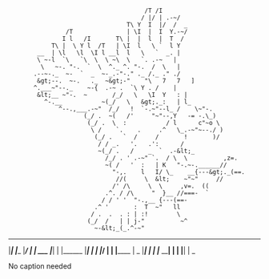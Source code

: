                                           /T /I
                                         / |/ | .-~/
                                     T\ Y  I  |/  /  _
                    /T               | \I  |  I  Y.-~/
                   I l   /I       T\ |  |  l  |  T  /
                T\ |  \ Y l  /T   | \I  l   \ `  l Y
            __  | \l   \l  \I l __l  l   \   `  _. |
            \ ~-l  `\   `\  \  \ ~\  \   `. .-~   |
             \   ~-. "-.  `  \  ^._ ^. "-.  /  \   |
           .--~-._  ~-  `  _  ~-_.-"-." ._ /._ ." ./
            &gt;--.  ~-.   ._  ~&gt;-"    "\   7   7   ]
           ^.___~"--._    ~-{  .-~ .  `\ Y . /    |
            &lt;__ ~"-.  ~       /_/   \   \I  Y   : |
              ^-.__           ~(_/   \   &gt;._:   | l_
                  ^--.,___.-~"  /_/   !  `-.~"--l_ /    \~"-.
                         (_/ .  ~(   /'     "~"--,Y   -= -.\_)
                          (_/ .  \  :           / l      c"~o \
                           \ /    `.    .     .^   \_.-~"~--./ )
                            (_/ .   `  /     /       !       )/
                             / / _.   '.   .':      /        
                             ~(_/ .   /    _  `  .-&lt;_
                               /_/ . ' .-~" `.  / \  \          ,z=.
                               ~( /   '  :   | K   "-.~-.______//
                                 "-,.    l   I/ \_    __{---&gt;._(==.
                                  //(     \  &lt;    ~"~"     //
                                 /' /\     \  \     ,v=.  ((
                               .^. / /\     "  }__ //===-  `
                              / / ' '  "-.,__ {---(==-
                            .^ '       :  T  ~"   ll       
                           / .  .  . : | :!        \
                          (_/  /   | | j-"          ~^
                            ~-&lt;_(_.^-~"
 _     _ _______  ______  _____      _______        _______ _______  _____   ______
 |_____| |______ |_____/ |     | ___ |_____| |      |______ |_____| |   __| |_____/
 |     | |______ |    \_ |_____|     |     | |_____ ______| |     | |____\| |    \_

No caption needed